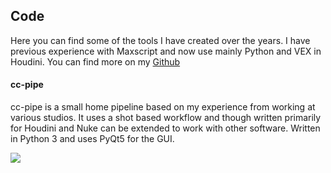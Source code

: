 ## Code

Here you can find some of the tools I have created over the years. I have previous experience with Maxscript and now use mainly Python and VEX in Houdini. You can find more on my [Github][1]

#### cc-pipe

cc-pipe is a small home pipeline based on my experience from working at various 
studios. It uses a shot based workflow and though written primarily for Houdini 
and Nuke can be extended to work with other software. Written in Python 3 and 
uses PyQt5 for the GUI.

<img class="img-responsive" src="https://raw.githubusercontent.com/carlocarfora/cc-pipe/master/help/ccpipe1.png">


[1]:https://github.com/carlocarfora

